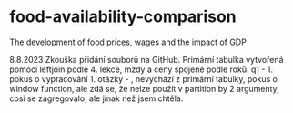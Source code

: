 # food-availability-comparison
The development of food prices, wages and the impact of GDP

8.8.2023 Zkouška přidání souborů na GitHub.
	Primární tabulka vytvořená pomocí leftjoin podle 4. lekce, mzdy a ceny spojené podle roků.
	q1 - 1. pokus o vypracování 1. otázky - , nevychází z primární tabulky, pokus o window function, ale zdá se, že nelze použít v partition by 2 argumenty, cosi se zagregovalo, ale jinak než jsem chtěla.